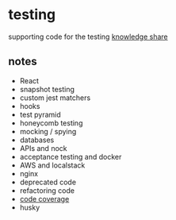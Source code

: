 # testing

supporting code for the testing [knowledge share](https://docs.google.com/presentation/d/1rEHi_PJmmtLP-QubXntJWWXaoHueYB2g90J3tUCsh2k/edit#slide=id.gfb6914f3aa_0_348)

## notes

- React
- snapshot testing
- custom jest matchers
- hooks
- test pyramid
- honeycomb testing
- mocking / spying
- databases
- APIs and nock
- acceptance testing and docker
- AWS and localstack
- nginx
- deprecated code
- refactoring code
- [code coverage](file:///Users/garyalway/dev/gda/testing/coverage/index.html)
- husky
